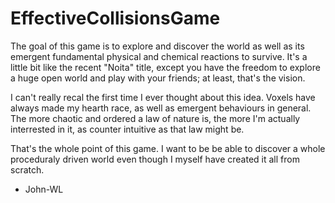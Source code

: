 # EffectiveCollisionsGame

The goal of this game is to explore and discover the world as well as its emergent fundamental physical and chemical reactions to survive. It's a little bit like the recent "Noita" title, except you have the freedom to explore a huge open world and play with your friends; at least, that's the vision. 

I can't really recal the first time I ever thought about this idea. Voxels have always made my hearth race, as well as emergent behaviours in general. The more chaotic and ordered a law of nature is, the more I'm actually interrested in it, as counter intuitive as that law might be. 

That's the whole point of this game. I want to be be able to discover a whole proceduraly driven world even though I myself have created it all from scratch. 

- John-WL
